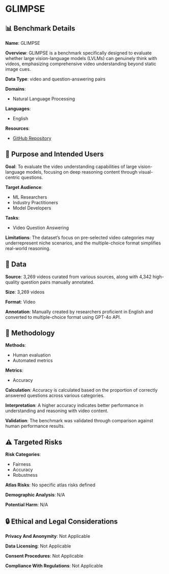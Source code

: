 # GLIMPSE

## 📊 Benchmark Details

**Name**: GLIMPSE

**Overview**: GLIMPSE is a benchmark specifically designed to evaluate whether large vision-language models (LVLMs) can genuinely think with videos, emphasizing comprehensive video understanding beyond static image cues.

**Data Type**: video and question-answering pairs

**Domains**:
- Natural Language Processing

**Languages**:
- English

**Resources**:
- [GitHub Repository](https://github.com/aiming-lab/GLIMPSE)

## 🎯 Purpose and Intended Users

**Goal**: To evaluate the video understanding capabilities of large vision-language models, focusing on deep reasoning content through visual-centric questions.

**Target Audience**:
- ML Researchers
- Industry Practitioners
- Model Developers

**Tasks**:
- Video Question Answering

**Limitations**: The dataset’s focus on pre-selected video categories may underrepresent niche scenarios, and the multiple-choice format simplifies real-world reasoning.

## 💾 Data

**Source**: 3,269 videos curated from various sources, along with 4,342 high-quality question pairs manually annotated.

**Size**: 3,269 videos

**Format**: Video

**Annotation**: Manually created by researchers proficient in English and converted to multiple-choice format using GPT-4o API.

## 🔬 Methodology

**Methods**:
- Human evaluation
- Automated metrics

**Metrics**:
- Accuracy

**Calculation**: Accuracy is calculated based on the proportion of correctly answered questions across various categories.

**Interpretation**: A higher accuracy indicates better performance in understanding and reasoning with video content.

**Validation**: The benchmark was validated through comparison against human performance results.

## ⚠️ Targeted Risks

**Risk Categories**:
- Fairness
- Accuracy
- Robustness

**Atlas Risks**:
No specific atlas risks defined

**Demographic Analysis**: N/A

**Potential Harm**: N/A

## 🔒 Ethical and Legal Considerations

**Privacy And Anonymity**: Not Applicable

**Data Licensing**: Not Applicable

**Consent Procedures**: Not Applicable

**Compliance With Regulations**: Not Applicable
